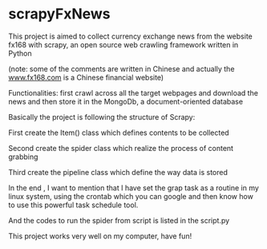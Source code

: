 scrapyFxNews
============

This project is aimed to collect currency exchange news from the website fx168 with scrapy, 
an open source web crawling framework written in Python

(note: some of the comments are written in Chinese and actually the www.fx168.com is a Chinese financial website)

Functionalities: first crawl across all the target webpages and download the news and then store it in the
MongoDb, a document-oriented database

Basically the project is following the structure of Scrapy:

First create the Item() class which defines contents to be collected

Second create the spider class which realize the process of content grabbing

Third create the pipeline class which define the way data is stored

In the end , I want to mention that I have set the grap task as a routine in my linux system, using the crontab
which you can google and then know  how to use this powerful task schedule tool.

And the codes to run the spider from script is listed in the script.py

This project works very well on my computer, have fun!
